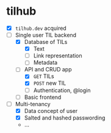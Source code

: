 # tilhub

- [x] `tilhub.dev` acquired
- [ ] Single user TIL backend
	- [x] Database of TILs
		- [x] Text
		- [ ] Link representation
		- [ ] Metadata
	- [ ] API and CRUD app
		- [x] `GET` TILs
		- [x] `POST` new TIL
		- [ ] Authentication, @login
	- [ ] Basic frontend
- [ ] Multi-tenancy
	- [x] Data concept of user
	- [x] Salted and hashed passwording
	- ...